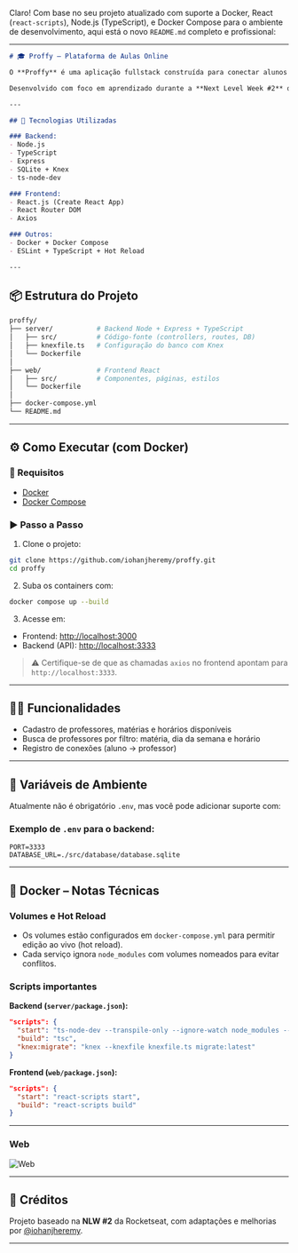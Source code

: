 Claro! Com base no seu projeto atualizado com suporte a Docker, React (`react-scripts`), Node.js (TypeScript), e Docker Compose para o ambiente de desenvolvimento, aqui está o novo `README.md` completo e profissional:

---

```markdown
# 🎓 Proffy – Plataforma de Aulas Online

O **Proffy** é uma aplicação fullstack construída para conectar alunos e professores de forma simples, com funcionalidades de cadastro, busca e agendamento de aulas.

Desenvolvido com foco em aprendizado durante a **Next Level Week #2** da [Rocketseat](https://rocketseat.com.br), o projeto foi expandido com suporte a **Docker** para desenvolvimento moderno e modular.

---

## 🚀 Tecnologias Utilizadas

### Backend:
- Node.js
- TypeScript
- Express
- SQLite + Knex
- ts-node-dev

### Frontend:
- React.js (Create React App)
- React Router DOM
- Axios

### Outros:
- Docker + Docker Compose
- ESLint + TypeScript + Hot Reload

---
```

## 📦 Estrutura do Projeto

```bash
proffy/
├── server/           # Backend Node + Express + TypeScript
│   ├── src/          # Código-fonte (controllers, routes, DB)
│   ├── knexfile.ts   # Configuração do banco com Knex
│   └── Dockerfile
│
├── web/              # Frontend React
│   ├── src/          # Componentes, páginas, estilos
│   └── Dockerfile
│
├── docker-compose.yml
└── README.md

```

---

## ⚙️ Como Executar (com Docker)

### 🔁 Requisitos

- [Docker](https://www.docker.com/)
- [Docker Compose](https://docs.docker.com/compose/)

### ▶️ Passo a Passo

1. Clone o projeto:

```bash
git clone https://github.com/iohanjheremy/proffy.git
cd proffy
````

2. Suba os containers com:

```bash
docker compose up --build
```

3. Acesse em:

* Frontend: [http://localhost:3000](http://localhost:3000)
* Backend (API): [http://localhost:3333](http://localhost:3333)

> ⚠️ Certifique-se de que as chamadas `axios` no frontend apontam para `http://localhost:3333`.

---

## 👨‍🏫 Funcionalidades

* Cadastro de professores, matérias e horários disponíveis
* Busca de professores por filtro: matéria, dia da semana e horário
* Registro de conexões (aluno → professor)

---

## 📂 Variáveis de Ambiente

Atualmente não é obrigatório `.env`, mas você pode adicionar suporte com:

### Exemplo de `.env` para o backend:

```env
PORT=3333
DATABASE_URL=./src/database/database.sqlite
```

---

## 🐳 Docker – Notas Técnicas

### Volumes e Hot Reload

* Os volumes estão configurados em `docker-compose.yml` para permitir edição ao vivo (hot reload).
* Cada serviço ignora `node_modules` com volumes nomeados para evitar conflitos.

### Scripts importantes

**Backend (`server/package.json`):**

```json
"scripts": {
  "start": "ts-node-dev --transpile-only --ignore-watch node_modules --respawn src/server.ts",
  "build": "tsc",
  "knex:migrate": "knex --knexfile knexfile.ts migrate:latest"
}
```

**Frontend (`web/package.json`):**

```json
"scripts": {
  "start": "react-scripts start",
  "build": "react-scripts build"
}
```

---


### Web

![Web](https://raw.githubusercontent.com/iohanjheremy/proffy/main/.github/proffy-web.png)

---

## 🧠 Créditos

Projeto baseado na **NLW #2** da Rocketseat, com adaptações e melhorias por [@iohanjheremy](https://github.com/iohanjheremy).

---


